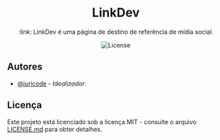 <p align="center">
	<h1 align="center">LinkDev</h1>
	<p align="center">:link: LinkDev é uma página de destino de referência de mídia social.

</p>
	<p align="center">
    	<img src="https://img.shields.io/badge/License-MIT-green" alt="License">
  	</p>
</p>

## Autores

- [@iuricode](https://github.com/iuricode) - _Idealizador_.

## Licença

Este projeto está licenciado sob a licença MIT - consulte o arquivo [LICENSE.md](https://github.com/JefersonLucas/linkdev/blob/master/LICENSE) para obter detalhes.
